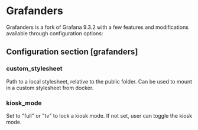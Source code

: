 # Grafanders

Grafanders is a fork of Grafana 9.3.2 with a few features and modifications available through configuration options:

## Configuration section [grafanders]

### custom_stylesheet

Path to a local stylesheet, relative to the public folder. Can be used to mount in a custom stylesheet from docker.

### kiosk_mode

Set to "full" or "tv" to lock a kiosk mode. If not set, user can toggle the kiosk mode.
